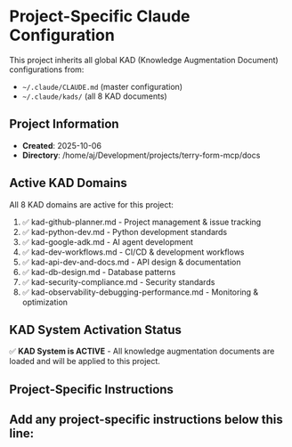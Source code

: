 # Project-Specific Claude Configuration

This project inherits all global KAD (Knowledge Augmentation Document) configurations from:
- `~/.claude/CLAUDE.md` (master configuration)
- `~/.claude/kads/` (all 8 KAD documents)

## Project Information
- **Created**: 2025-10-06
- **Directory**: /home/aj/Development/projects/terry-form-mcp/docs

## Active KAD Domains
All 8 KAD domains are active for this project:
1. ✅ kad-github-planner.md - Project management & issue tracking
2. ✅ kad-python-dev.md - Python development standards
3. ✅ kad-google-adk.md - AI agent development
4. ✅ kad-dev-workflows.md - CI/CD & development workflows
5. ✅ kad-api-dev-and-docs.md - API design & documentation
6. ✅ kad-db-design.md - Database patterns
7. ✅ kad-security-compliance.md - Security standards
8. ✅ kad-observability-debugging-performance.md - Monitoring & optimization

## KAD System Activation Status
✅ **KAD System is ACTIVE** - All knowledge augmentation documents are loaded and will be applied to this project.

## Project-Specific Instructions
Add any project-specific instructions below this line:
---

